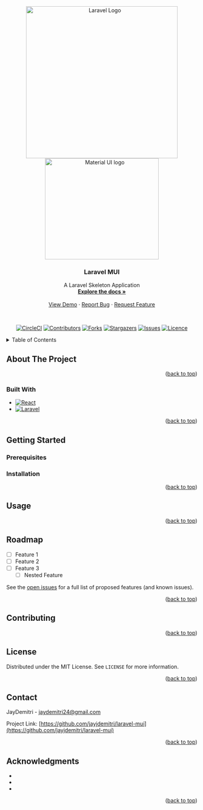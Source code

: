 
<!-- PROJECT LOGO -->
<div align="center">
  <a href="https://laravel.com" target="_blank"><img src="https://raw.githubusercontent.com/laravel/art/master/logo-lockup/5%20SVG/2%20CMYK/1%20Full%20Color/laravel-logolockup-cmyk-red.svg" width="400" alt="Laravel Logo"></a>
  <a href="https://mui.com/core/" rel="noopener" target="_blank"><img width="300" height="266" src="https://mui.com/static/logo.svg" alt="Material UI logo"></a>

<h3 align="center">Laravel MUI</h3>

  <p align="center">
    A Laravel Skeleton Application
    <br />
    <a href="https://github.com/jayjdemitri/laravel-mui"><strong>Explore the docs »</strong></a>
    <br />
    <br />
    <a href="https://github.com/jayjdemitri/laravel-mui">View Demo</a>
    ·
    <a href="https://github.com/jayjdemitri/laravel-mui/issues/new?labels=bug&template=bug-report---.md">Report Bug</a>
    ·
    <a href="https://github.com/jayjdemitri/laravel-mui/issues/new?labels=enhancement&template=feature-request---.md">Request Feature</a>
  </p>
</div>

<br/>

<div align="center">

[![CircleCI][circle-ci-shield]][circle-ci-url]
[![Contributors][contributors-shield]][contributors-url]
[![Forks][forks-shield]][forks-url]
[![Stargazers][stars-shield]][stars-url]
[![Issues][issues-shield]][issues-url]
[![Licence][license-shield]][license-url]

</div>

<!-- TABLE OF CONTENTS -->
<details>
  <summary>Table of Contents</summary>
  <ol>
    <li>
      <a href="#about-the-project">About The Project</a>
      <ul>
        <li><a href="#built-with">Built With</a></li>
      </ul>
    </li>
    <li>
      <a href="#getting-started">Getting Started</a>
      <ul>
        <li><a href="#prerequisites">Prerequisites</a></li>
        <li><a href="#installation">Installation</a></li>
      </ul>
    </li>
    <li><a href="#usage">Usage</a></li>
    <li><a href="#roadmap">Roadmap</a></li>
    <li><a href="#contributing">Contributing</a></li>
    <li><a href="#license">License</a></li>
    <li><a href="#contact">Contact</a></li>
    <li><a href="#acknowledgments">Acknowledgments</a></li>
  </ol>
</details>

<!-- ABOUT THE PROJECT -->
## About The Project

<!-- [![Product Name Screen Shot][product-screenshot]](https://example.com) -->

<p align="right">(<a href="#readme-top">back to top</a>)</p>


### Built With

* [![React][React.js]][React-url]
* [![Laravel][Laravel.com]][Laravel-url]

<p align="right">(<a href="#readme-top">back to top</a>)</p>



<!-- GETTING STARTED -->
## Getting Started


### Prerequisites


### Installation

<p align="right">(<a href="#readme-top">back to top</a>)</p>

<!-- USAGE EXAMPLES -->
## Usage

<p align="right">(<a href="#readme-top">back to top</a>)</p>



<!-- ROADMAP -->
## Roadmap

- [ ] Feature 1
- [ ] Feature 2
- [ ] Feature 3
    - [ ] Nested Feature

See the [open issues](https://github.com/jayjdemitri/laravel-mui/issues) for a full list of proposed features (and known issues).

<p align="right">(<a href="#readme-top">back to top</a>)</p>



<!-- CONTRIBUTING -->
## Contributing

<p align="right">(<a href="#readme-top">back to top</a>)</p>


<!-- LICENSE -->
## License

Distributed under the MIT License. See `LICENSE` for more information.

<p align="right">(<a href="#readme-top">back to top</a>)</p>


<!-- CONTACT -->
## Contact

JayDemitri - jaydemitri24@gmail.com

Project Link: [https://github.com/jayjdemitri/laravel-mui](https://github.com/jayjdemitri/laravel-mui)

<p align="right">(<a href="#readme-top">back to top</a>)</p>


<!-- ACKNOWLEDGMENTS -->
## Acknowledgments

* []()
* []()
* []()

<p align="right">(<a href="#readme-top">back to top</a>)</p>

<!-- MARKDOWN LINKS & IMAGES -->
<!-- https://www.markdownguide.org/basic-syntax/#reference-style-links -->
[circle-ci-shield]: https://img.shields.io/circleci/build/github/jayjdemitri/laravel-mui.svg
[circle-ci-url]: https://dl.circleci.com/status-badge/redirect/gh/jayjdemitri/laravel-mui/tree/main
[contributors-shield]: https://img.shields.io/github/contributors/jayjdemitri/laravel-mui.svg
[contributors-url]: https://github.com/jayjdemitri/laravel-mui/graphs/contributors
[forks-shield]: https://img.shields.io/github/forks/jayjdemitri/laravel-mui.svg
[forks-url]: https://github.com/jayjdemitri/laravel-mui/network/members
[stars-shield]: https://img.shields.io/github/stars/jayjdemitri/laravel-mui.svg
[stars-url]: https://github.com/jayjdemitri/laravel-mui/stargazers
[issues-shield]: https://img.shields.io/github/issues/jayjdemitri/laravel-mui.svg
[issues-url]: https://github.com/jayjdemitri/laravel-mui/issues
[license-shield]: https://img.shields.io/badge/license-MIT-blue.svg
[license-url]: https://github.com/jayjdemitri/laravel-mui/blob/main/LICENSE

[React.js]: https://img.shields.io/badge/React-20232A&logo=react&logoColor=61DAFB
[React-url]: https://reactjs.org/

[Laravel.com]: https://img.shields.io/badge/Laravel-FF2D20&logo=laravel&logoColor=white
[Laravel-url]: https://laravel.com
